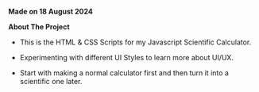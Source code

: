 **Made on 18 August 2024**

**About The Project**
- This is the HTML & CSS Scripts for my Javascript Scientific Calculator.

- Experimenting with different UI Styles to learn more about UI/UX.

- Start with making a normal calculator first and then turn it into a scientific one later.


